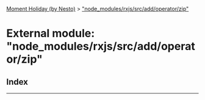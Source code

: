 [Moment Holiday (by Nesto)](../README.md) > ["node_modules/rxjs/src/add/operator/zip"](../modules/_node_modules_rxjs_src_add_operator_zip_.md)

# External module: "node_modules/rxjs/src/add/operator/zip"

## Index

---

